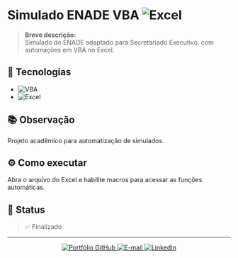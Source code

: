 # Simulado ENADE VBA ![Excel](https://img.shields.io/badge/Excel-217346?style=for-the-badge&logo=microsoft-excel&logoColor=white)

> **Breve descrição:**  
> Simulado do ENADE adaptado para Secretariado Executivo, com automações em VBA no Excel.

## 🚀 Tecnologias

- ![VBA](https://img.shields.io/badge/VBA-867d6c?style=flat-square&logo=microsoft-excel&logoColor=white)
- ![Excel](https://img.shields.io/badge/Excel-217346?style=flat-square&logo=microsoft-excel&logoColor=white)

## 📚 Observação

Projeto acadêmico para automatização de simulados.

## ⚙️ Como executar

Abra o arquivo do Excel e habilite macros para acessar as funções automáticas.

## 📄 Status

> ✅ Finalizado

---

<p align="center">
  <a href="https://github.com/mdaniliauskas">
    <img src="https://img.shields.io/badge/Portfólio%20GitHub-100000?style=flat-square&logo=github&logoColor=white" alt="Portfólio GitHub">
  </a>
  <a href="mailto:marcelo.daniliauskas@gmail.com">
    <img src="https://img.shields.io/badge/E--mail-D14836?style=flat-square&logo=gmail&logoColor=white" alt="E-mail">
  </a>
  <a href="https://www.linkedin.com/in/mdaniliauskas">
    <img src="https://img.shields.io/badge/LinkedIn-0A66C2?style=flat-square&logo=linkedin&logoColor=white" alt="LinkedIn">
  </a>
</p>
